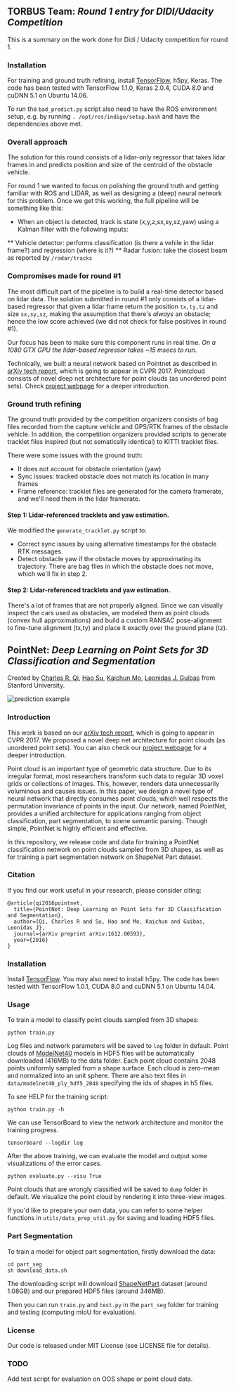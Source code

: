 ## TORBUS Team: *Round 1 entry for DIDI/Udacity Competition*

This is a summary on the work done for Didi / Udacity competition for round 1.

### Installation

For training and ground truth refining, install <a href="https://www.tensorflow.org/get_started/os_setup" target="_blank">TensorFlow</a>, h5py, Keras. The code has been tested with TensorFlow 1.1.0, Keras 2.0.4, CUDA 8.0 and cuDNN 5.1 on Ubuntu 14.06.

To run the `bad_predict.py` script also need to have the ROS environment setup, e.g. by running `. /opt/ros/indigo/setup.bash` and have the dependencies above met.

### Overall approach

The solution for this round consists of a lidar-only regressor that takes lidar frames in and predicts position and size of the centroid of the obstacle vehicle.

For round 1 we wanted to focus on polishing the ground truth and getting familiar with ROS and LIDAR, as well as designing a (deep) neural network for this problem. Once we get this working, the full pipeline will be something like this:

* When an object is detected, track is state (x,y,z,sx,sy,sz,yaw) using a Kalman filter with the following inputs:

** Vehicle detector: performs classification (is there a vehile in the lidar frame?) and regression (where is it?)
** Radar fusion: take the closest beam as reported by `/radar/tracks` 

### Compromises made for round #1

The most difficult part of the pipeline is to build a real-time detector based on lidar data. The solution submitted in round #1 only consists of a lidar-based regressor that given a lidar frame return the position `tx,ty,tz` and size `sx,sy,sz`, making the assumption that there's *always* an obstacle; hence the low score achieved (we did not check for false positives in round #1).

Our focus has been to make sure this component runs in real time. *On a 1080 GTX GPU the lidar-based regressor takes ~15 msecs to run*.

Technically, we built a neural network based on Pointnet as described in [arXiv tech report](https://arxiv.org/abs/1612.00593), which is going to appear in CVPR 2017. Pointcloud consists of novel deep net architecture for point clouds (as unordered point sets). Check [project webpage](http://stanford.edu/~rqi/pointnet) for a deeper introduction.

### Ground truth refining

The ground truth provided by the competition organizers consists of bag files recorded from the capture vehicle and GPS/RTK frames of the obstacle vehicle. In addition, the competition organizers provided scripts to generate tracklet files inspired (but not sematically identical) to KITTI tracklet files.

There were some issues with the ground truth:
* It does not account for obstacle orientation (yaw)
* Sync issues: tracked obstacle does not match its location in many frames
* Frame reference: tracklet files are generated for the camera framerate, and we'll need them in the lidar framerate.

#### Step 1: Lidar-referenced tracklets and yaw estimation.

We modified the `generate_tracklet.py` script to:
* Correct sync issues by using alternative timestamps for the obstacle RTK messages.
* Detect obstacle yaw if the obstacle moves by approximating its trajectory. There are bag files in which the obstacle does not move, which we'll fix in step 2.

#### Step 2: Lidar-referenced tracklets and yaw estimation.

There's a lot of frames that are not properly aligned. Since we can visually inspect the cars used as obstacles, we modeled them as point clouds (convex hull approximations) and build a custom RANSAC pose-alignment to fine-tune alignment (tx,ty) and place it exactly over the ground plane (tz).



## PointNet: *Deep Learning on Point Sets for 3D Classification and Segmentation*
Created by <a href="http://charlesrqi.com" target="_blank">Charles R. Qi</a>, <a href="http://ai.stanford.edu/~haosu/" target="_blank">Hao Su</a>, <a href="http://cs.stanford.edu/~kaichun/" target="_blank">Kaichun Mo</a>, <a href="http://geometry.stanford.edu/member/guibas/" target="_blank">Leonidas J. Guibas</a> from Stanford University.

![prediction example](https://github.com/charlesq34/pointnet/blob/master/doc/teaser.png)

### Introduction
This work is based on our [arXiv tech report](https://arxiv.org/abs/1612.00593), which is going to appear in CVPR 2017. We proposed a novel deep net architecture for point clouds (as unordered point sets). You can also check our [project webpage](http://stanford.edu/~rqi/pointnet) for a deeper introduction.

Point cloud is an important type of geometric data structure. Due to its irregular format, most researchers transform such data to regular 3D voxel grids or collections of images. This, however, renders data unnecessarily voluminous and causes issues. In this paper, we design a novel type of neural network that directly consumes point clouds, which well respects the permutation invariance of points in the input.  Our network, named PointNet, provides a unified architecture for applications ranging from object classification, part segmentation, to scene semantic parsing. Though simple, PointNet is highly efficient and effective.

In this repository, we release code and data for training a PointNet classification network on point clouds sampled from 3D shapes, as well as for training a part segmentation network on ShapeNet Part dataset.

### Citation
If you find our work useful in your research, please consider citing:

	@article{qi2016pointnet,
	  title={PointNet: Deep Learning on Point Sets for 3D Classification and Segmentation},
	  author={Qi, Charles R and Su, Hao and Mo, Kaichun and Guibas, Leonidas J},
	  journal={arXiv preprint arXiv:1612.00593},
	  year={2016}
	}
   
### Installation

Install <a href="https://www.tensorflow.org/get_started/os_setup" target="_blank">TensorFlow</a>. You may also need to install h5py. The code has been tested with TensorFlow 1.0.1, CUDA 8.0 and cuDNN 5.1 on Ubuntu 14.04.

### Usage
To train a model to classify point clouds sampled from 3D shapes:

    python train.py

Log files and network parameters will be saved to `log` folder in default. Point clouds of <a href="http://modelnet.cs.princeton.edu/" target="_blank">ModelNet40</a> models in HDF5 files will be automatically downloaded (416MB) to the data folder. Each point cloud contains 2048 points uniformly sampled from a shape surface. Each cloud is zero-mean and normalized into an unit sphere. There are also text files in `data/modelnet40_ply_hdf5_2048` specifying the ids of shapes in h5 files.

To see HELP for the training script:

    python train.py -h

We can use TensorBoard to view the network architecture and monitor the training progress.

    tensorboard --logdir log

After the above training, we can evaluate the model and output some visualizations of the error cases.

    python evaluate.py --visu True

Point clouds that are wrongly classified will be saved to `dump` folder in default. We visualize the point cloud by rendering it into three-view images.

If you'd like to prepare your own data, you can refer to some helper functions in `utils/data_prep_util.py` for saving and loading HDF5 files.

### Part Segmentation
To train a model for object part segmentation, firstly download the data:

    cd part_seg
    sh download_data.sh

The downloading script will download <a href="http://web.stanford.edu/~ericyi/project_page/part_annotation/index.html" target="_blank">ShapeNetPart</a> dataset (around 1.08GB) and our prepared HDF5 files (around 346MB).

Then you can run `train.py` and `test.py` in the `part_seg` folder for training and testing (computing mIoU for evaluation).

### License
Our code is released under MIT License (see LICENSE file for details).

### TODO

Add test script for evaluation on OOS shape or point cloud data.
